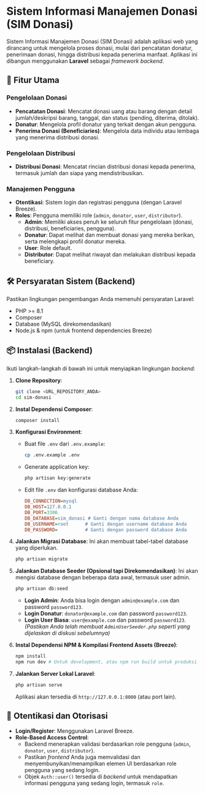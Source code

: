# Sistem Informasi Manajemen Donasi (SIM Donasi)

Sistem Informasi Manajemen Donasi (SIM Donasi) adalah aplikasi web yang dirancang untuk mengelola proses donasi, mulai dari pencatatan donatur, penerimaan donasi, hingga distribusi kepada penerima manfaat. Aplikasi ini dibangun menggunakan **Laravel** sebagai *framework* *backend*.

## 🚀 Fitur Utama

### Pengelolaan Donasi
* **Pencatatan Donasi**: Mencatat donasi uang atau barang dengan detail jumlah/deskripsi barang, tanggal, dan status (pending, diterima, ditolak).
* **Donatur**: Mengelola profil donatur yang terkait dengan akun pengguna.
* **Penerima Donasi (Beneficiaries)**: Mengelola data individu atau lembaga yang menerima distribusi donasi.

### Pengelolaan Distribusi
* **Distribusi Donasi**: Mencatat rincian distribusi donasi kepada penerima, termasuk jumlah dan siapa yang mendistribusikan.

### Manajemen Pengguna
* **Otentikasi**: Sistem login dan registrasi pengguna (dengan Laravel Breeze).
* **Roles**: Pengguna memiliki role (`admin`, `donator`, `user`, `distributor`).
    * **Admin**: Memiliki akses penuh ke seluruh fitur pengelolaan (donasi, distribusi, beneficiaries, pengguna).
    * **Donatur**: Dapat melihat dan membuat donasi yang mereka berikan, serta melengkapi profil donatur mereka.
    * **User**: Role default.
    * **Distributor**: Dapat melihat riwayat dan melakukan distribusi kepada beneficiary.

## 🛠️ Persyaratan Sistem (Backend)

Pastikan lingkungan pengembangan Anda memenuhi persyaratan Laravel:

* PHP >= 8.1
* Composer
* Database (MySQL direkomendasikan)
* Node.js & npm (untuk frontend dependencies Breeze)

## 📦 Instalasi (Backend)

Ikuti langkah-langkah di bawah ini untuk menyiapkan lingkungan *backend*:

1.  **Clone Repository**:
    ```bash
    git clone <URL_REPOSITORY_ANDA>
    cd sim-donasi
    ```

2.  **Instal Dependensi Composer**:
    ```bash
    composer install
    ```

3.  **Konfigurasi Environment**:
    * Buat file `.env` dari `.env.example`:
        ```bash
        cp .env.example .env
        ```
    * Generate application key:
        ```bash
        php artisan key:generate
        ```
    * Edit file `.env` dan konfigurasi database Anda:
        ```ini
        DB_CONNECTION=mysql
        DB_HOST=127.0.0.1
        DB_PORT=3306
        DB_DATABASE=sim_donasi # Ganti dengan nama database Anda
        DB_USERNAME=root      # Ganti dengan username database Anda
        DB_PASSWORD=          # Ganti dengan password database Anda
        ```

4.  **Jalankan Migrasi Database**:
    Ini akan membuat tabel-tabel database yang diperlukan.
    ```bash
    php artisan migrate
    ```

5.  **Jalankan Database Seeder (Opsional tapi Direkomendasikan)**:
    Ini akan mengisi database dengan beberapa data awal, termasuk user admin.
    ```bash
    php artisan db:seed
    ```
    * **Login Admin**: Anda bisa login dengan `admin@example.com` dan password `password123`.
    * **Login Donatur**: `donator@example.com` dan password `password123`.
    * **Login User Biasa**: `user@example.com` dan password `password123`.
    *(Pastikan Anda telah membuat `AdminUserSeeder.php` seperti yang dijelaskan di diskusi sebelumnya)*

6.  **Instal Dependensi NPM & Kompilasi Frontend Assets (Breeze)**:
    ```bash
    npm install
    npm run dev # Untuk development, atau npm run build untuk produksi
    ```

7.  **Jalankan Server Lokal Laravel**:
    ```bash
    php artisan serve
    ```
    Aplikasi akan tersedia di `http://127.0.0.1:8000` (atau port lain).

## 🔑 Otentikasi dan Otorisasi

* **Login/Register**: Menggunakan Laravel Breeze.
* **Role-Based Access Control**:
    * Backend menerapkan validasi berdasarkan role pengguna (`admin`, `donator`, `user`, `distributor`).
    * Pastikan *frontend* Anda juga memvalidasi dan menyembunyikan/menampilkan elemen UI berdasarkan role pengguna yang sedang login.
    * Objek `Auth::user()` tersedia di *backend* untuk mendapatkan informasi pengguna yang sedang login, termasuk `role`.
